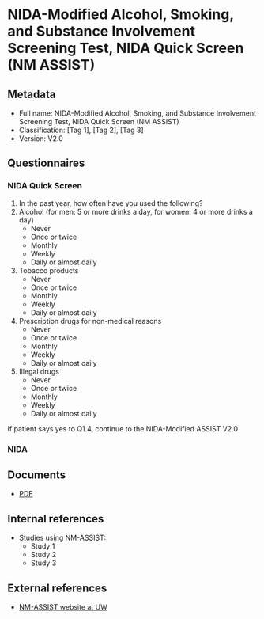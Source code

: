 # NIDA-Modified Alcohol, Smoking, and Substance Involvement Screening Test, NIDA Quick Screen (NM ASSIST)

## Metadata
- Full name: NIDA-Modified Alcohol, Smoking, and Substance Involvement Screening Test, NIDA Quick Screen (NM ASSIST)
- Classification: [Tag 1], [Tag 2], [Tag 3]
- Version: V2.0

## Questionnaires

### NIDA Quick Screen

1. In the past year, how often have you used the following?
  1. Alcohol (for men: 5 or more drinks a day, for women: 4 or more drinks a day)
     - Never
     - Once or twice
     - Monthly
     - Weekly
     - Daily or almost daily
  2. Tobacco products
     - Never
     - Once or twice
     - Monthly
     - Weekly
     - Daily or almost daily
  3. Prescription drugs for non-medical reasons
     - Never
     - Once or twice
     - Monthly
     - Weekly
     - Daily or almost daily
  4. Illegal drugs
     - Never
     - Once or twice
     - Monthly
     - Weekly
     - Daily or almost daily

If patient says yes to Q1.4, continue to the NIDA-Modified ASSIST V2.0

### NIDA 

## Documents

* [PDF](docs/nmassist.pdf)

## Internal references

* Studies using NM-ASSIST:
  * Study 1
  * Study 2
  * Study 3


## External references

* [NM-ASSIST website at UW](http://bit.ly/NMASSIST_inst)

